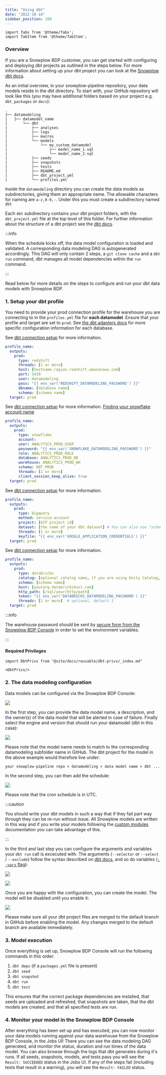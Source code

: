 ```yaml
---
title: "Using dbt"
date: "2022-10-14"
sidebar_position: 100
---
```


```mdx-code-block
import Tabs from '@theme/Tabs';
import TabItem from '@theme/TabItem';
```

### Overview

If you are a Snowplow BDP customer, you can get started with configuring and deploying dbt projects as outlined in the steps below. For more information about setting up your dbt project you can look at the [Snowplow dbt docs](/docs/modeling-your-data/modeling-your-data-with-dbt/index.md).

As an initial overview, in your snowplow-pipeline repository, your data models reside in the dbt directory. To start with, your GitHub repository will look like this (you may have additional folders based on your project e.g. `dbt_packages` or `docs`):

```text
.
├── datamodeling
|   ├── datamodel_name
|       └── dbt
|           ├── analyses
|           ├── logs
|           ├── macros
|           └── models
|               └── my_custom_datamodel
|                   ├── model_name_1.sql
|                   └── model_name_2.sql
|           ├── seeds
|           ├── snapshots
|           ├── tests
|           ├── README.md
|           ├── dbt_project.yml
|           └── profiles.yml
```

Inside the `datamodeling` directory you can create the data models as subdirectories, giving them an appropriate name. The allowable characters for naming are `a-z,0-9,-`. Under this you must create a subdirectory named `dbt`

Each `dbt` subdirectory contains your dbt project folders, with the `dbt_project.yml` file at the top level of this folder. For further information about the structure of a dbt project see the [dbt docs](https://docs.getdbt.com/docs/build/projects).


:::info

When the schedule kicks off, the data model configuration is loaded and validated. A corresponding data modeling DAG is autogenerated accordingly. This DAG will only contain 2 steps, a `git clone cache` and a `dbt run` command, dbt manages all model dependencies within the `run` command.

:::

Read below for more details on the steps to configure and run your dbt data models with Snowplow BDP.

### 1. Setup your dbt profile

You need to provide your prod connection profile for the warehouse you are connecting to in the `profiles.yml` file for **each datamodel**. Ensure that your profile and target are set to `prod`. See [the dbt adapters docs](https://docs.getdbt.com/docs/supported-data-platforms#verified-adapters) for more specific configuration information for each database.

<Tabs groupId="warehouse" queryString>
<TabItem value="redshift" label="Redshift" default>

See [dbt connection setup](https://docs.getdbt.com/reference/warehouse-setups/redshift-setup) for more information.

```yaml
profile_name:
  outputs:
    prod:
      type: redshift
      threads: [1 or more]
      host: [hostname.region.redshift.amazonaws.com]
      port: 5439
      user: datamodeling
      pass: "{{ env_var('REDSHIFT_DATAMODELING_PASSWORD') }}"
      dbname: [database name]
      schema: [schema name]
  target: prod
```

</TabItem>
<TabItem value="snowflake" label="Snowflake">

See [dbt connection setup](https://docs.getdbt.com/reference/warehouse-setups/snowflake-setup) for more information.
[Finding your snowflake account name](https://docs.snowflake.com/en/user-guide/admin-account-identifier.html#non-vps-account-locator-formats-by-cloud-platform-and-region)

```yaml
profile_name:
  outputs:
    prod:
      type: snowflake
      account:
      user: ANALYTICS_PROD_USER
      password: "{{ env_var('SNOWFLAKE_DATAMODELING_PASSWORD') }}"
      role: ANALYTICS_PROD_ROLE
      database: ANALYTICS_PROD_DB
      warehouse: ANALYTICS_PROD_WH
      schema: DBT_PROD
      threads: [1 or more]
      client_session_keep_alive: true
  target: prod
```

</TabItem>
<TabItem value="bigquery" label="BigQuery">

See [dbt connection setup](https://docs.getdbt.com/reference/warehouse-setups/bigquery-setup) for more information.


```yaml
profile_name:
  outputs:
    prod:
      type: bigquery
      method: service-account
      project: [GCP project id]
      dataset: [the name of your dbt dataset] # You can also use "schema" here
      threads: [1 or more]
      keyfile: "{{ env_var('GOOGLE_APPLICATION_CREDENTIALS') }}"
  target: prod
```

</TabItem>
<TabItem value="databricks" label="Databricks">

See [dbt connection setup](https://docs.getdbt.com/reference/warehouse-setups/databricks-setup) for more information.

```yaml
profile_name:
  outputs:
    prod:
      type: databricks
      catalog: [optional catalog name, if you are using Unity Catalog, is only available in dbt-databricks>=1.1.1]
      schema: [schema name]
      host: [yourorg.databrickshost.com]
      http_path: [/sql/your/http/path]
      token: "{{ env_var('DATABRICKS_DATAMODELING_PASSWORD') }}"
      threads: [1 or more]  # optional, default 1
  target: prod
```

</TabItem>
</Tabs>

:::info

The warehouse password should be sent by [secure form from the Snowplow BDP Console](https://console.snowplowanalytics.com/secure-messaging/freeform) in order to set the environment variables.

:::

#### Required Privileges

```mdx-code-block
import DbtPrivs from "@site/docs/reusable/dbt-privs/_index.md"

<DbtPrivs/>
```

### 2. The data modeling configuration

Data models can be configured via the Snowplow BDP Console:

![](images/Screenshot-2021-11-15-at-20.15.28.png)

In the first step, you can provide the data model name, a description, and the owner(s) of the data model that will be alerted in case of failure. Finally select the engine and version that should run your datamodel (dbt in this case):

![](images/data-model-create-step-1.png)


Please note that the model name needs to match to the corresponding datamodeling subfolder name in GitHub. The dbt project for the model in the above example would therefore live under:

`your snowplow-pipeline repo > datamodeling > data model name > dbt ...`

In the second step, you can then add the schedule:

![](images/data-model-create-step-2.png)

Please note that the cron schedule is in UTC.

:::caution

You should write your dbt models in such a way that if they fail part way through they can be re-run without issue. All Snowplow models are written in this way and if you write your models following the [custom modules](/docs/modeling-your-data/modeling-your-data-with-dbt/dbt-custom-models/index.md) documentation you can take advantage of this.

:::

In the third and last step you can configure the arguments and variables your `dbt run` call is excecuted with. The arguments (`--selector` or `--select` / `--exclude`) follow the syntax described on [dbt docs](https://docs.getdbt.com/reference/node-selection/syntax), and so do variables ([`--vars` flag](https://docs.getdbt.com/docs/build/project-variables#defining-variables-on-the-command-line)):

<Tabs groupId="dbt-step3" queryString>
<TabItem value="selector" label="Selector" default>

![](images/data-model-create-step-3.png)

</TabItem>
<TabItem value="select_exclude" label="Select/Exclude">

![](images/data-model-create-step-3-selectexclude.png)

</TabItem>
</Tabs>

Once you are happy with the configuration, you can create the model. The model will be disabled until you enable it:

![](images/Screenshot-2021-11-15-at-20.25.53.png)

Please make sure all your dbt project files are merged to the default branch in GitHub before enabling the model. Any changes merged to the default branch are available immediately.

### 3. Model execution

Once everything is set up, Snowplow BDP Console will run the following commands in this order:
1. `dbt deps` (if a `packages.yml` file is present)
2. `dbt seed`
3. `dbt snapshot`
4. `dbt run`
5. `dbt test`

This ensures that the correct package dependencies are installed, that seeds are uploaded and refreshed, that snapshots are taken, that the dbt models are created, and that all specified tests are run.

### 4. Monitor your model in the Snowplow BDP Console

After everything has been set up and has executed, you can now monitor your data models running against your data warehouse from the Snowplow BDP Console, in the Jobs UI! There you can see the data modeling DAG generated, and monitor the status, duration and run times of the data model. You can also browse through the logs that dbt generates during it's runs. If all seeds, snapshots, models, and tests pass you will see the `Result: SUCCEEDED` status in the Jobs UI. If any of the steps fail (including tests that result in a warning), you will see the `Result: FAILED` status.
